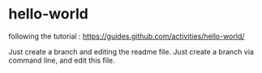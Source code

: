 # hello-world
following the tutorial  : https://guides.github.com/activities/hello-world/

Just create a branch and editing the readme file.
Just create a branch via command line, and edit this file.
